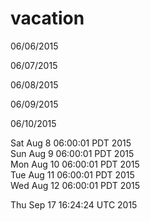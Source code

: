 # vacation
06/06/2015

06/07/2015

06/08/2015

06/09/2015

06/10/2015

Sat Aug  8 06:00:01 PDT 2015  
Sun Aug  9 06:00:01 PDT 2015  
Mon Aug 10 06:00:01 PDT 2015  
Tue Aug 11 06:00:01 PDT 2015  
Wed Aug 12 06:00:01 PDT 2015  
  
Thu Sep 17 16:24:24 UTC 2015  
